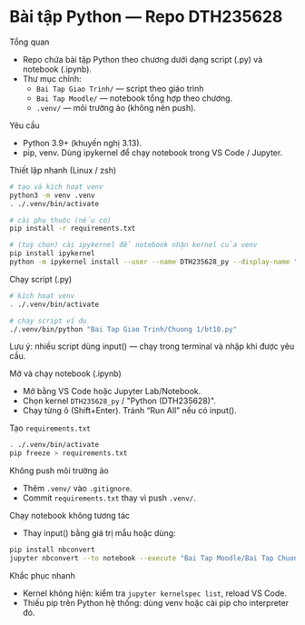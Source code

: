 # Bài tập Python — Repo DTH235628

Tổng quan
- Repo chứa bài tập Python theo chương dưới dạng script (.py) và notebook (.ipynb).
- Thư mục chính:
  - `Bai Tap Giao Trinh/` — script theo giáo trình 
  - `Bai Tap Moodle/` — notebook tổng hợp theo chương.
  - `.venv/` — môi trường ảo (không nên push).

Yêu cầu
- Python 3.9+ (khuyến nghị 3.13).
- pip, venv. Dùng ipykernel để chạy notebook trong VS Code / Jupyter.

Thiết lập nhanh (Linux / zsh)
```bash
# tạo và kích hoạt venv
python3 -m venv .venv
. ./.venv/bin/activate

# cài phụ thuộc (nếu có)
pip install -r requirements.txt

# (tuỳ chọn) cài ipykernel để notebook nhận kernel của venv
pip install ipykernel
python -m ipykernel install --user --name DTH235628_py --display-name "Python (DTH235628)"
```

Chạy script (.py)
```bash
# kích hoạt venv
. ./.venv/bin/activate

# chạy script ví dụ
./.venv/bin/python "Bai Tap Giao Trinh/Chuong 1/bt10.py"
```
Lưu ý: nhiều script dùng input() — chạy trong terminal và nhập khi được yêu cầu.

Mở và chạy notebook (.ipynb)
- Mở bằng VS Code hoặc Jupyter Lab/Notebook.
- Chọn kernel `DTH235628_py` / "Python (DTH235628)".
- Chạy từng ô (Shift+Enter). Tránh “Run All” nếu có input().

Tạo `requirements.txt`
```bash
. ./.venv/bin/activate
pip freeze > requirements.txt
```

Không push môi trường ảo
- Thêm `.venv/` vào `.gitignore`.
- Commit `requirements.txt` thay vì push `.venv/`.

Chạy notebook không tương tác
- Thay input() bằng giá trị mẫu hoặc dùng:
```bash
pip install nbconvert
jupyter nbconvert --to notebook --execute "Bai Tap Moodle/Bai Tap Chuong 4/baitapchuong4.ipynb" --output executed.ipynb
```

Khắc phục nhanh
- Kernel không hiện: kiểm tra `jupyter kernelspec list`, reload VS Code.
- Thiếu pip trên Python hệ thống: dùng venv hoặc cài pip cho interpreter đó.